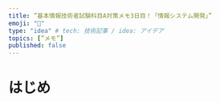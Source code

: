 ```yaml
---
title: ”基本情報技術者試験科目A対策メモ3日目！「情報システム開発」”
emoji: "📖"
type: "idea" # tech: 技術記事 / idea: アイデア
topics: [”メモ”]
published: false
---
```

# はじめ
